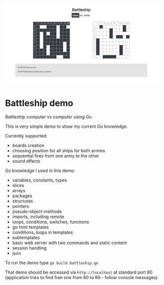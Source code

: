 ![Demo screenshot preview](images/preview.png)

# Battleship demo
Battleship computer vs computer using Go

This is very simple demo to show my current Go knowledge. 

Currently supported:
- boards creation
- choosing position for all ships for both armies
- sequential fires from one army to the other
- sound effects

Go knowledge I used in this demo:
- variables, constants, types
- slices
- arrays
- packages
- structures
- pointers
- pseudo-object-methods
- imports, including remote
- loops, conditions, switches, functions
- go html templates
- conditions, loops in templates
- subtemplates
- basic web server with two commands and static content
- session handling
- json

To run the demo type ```go build battleship.go```

That demo should be accessed via ```http://localhost``` 
at standard port 80 (application tries to find free one from 80 to 89 - follow console messages). 